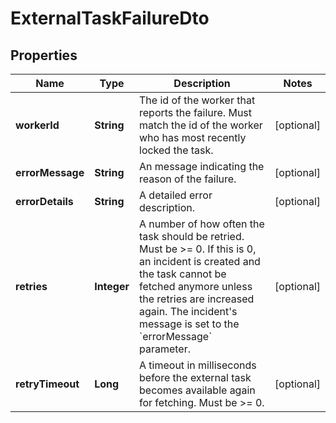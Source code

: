 

# ExternalTaskFailureDto

## Properties

Name | Type | Description | Notes
------------ | ------------- | ------------- | -------------
**workerId** | **String** | The id of the worker that reports the failure. Must match the id of the worker who has most recently locked the task. |  [optional]
**errorMessage** | **String** | An message indicating the reason of the failure. |  [optional]
**errorDetails** | **String** | A detailed error description. |  [optional]
**retries** | **Integer** | A number of how often the task should be retried. Must be &gt;&#x3D; 0. If this is 0, an incident is created and the task cannot be fetched anymore unless the retries are increased again. The incident&#39;s message is set to the &#x60;errorMessage&#x60; parameter. |  [optional]
**retryTimeout** | **Long** | A timeout in milliseconds before the external task becomes available again for fetching. Must be &gt;&#x3D; 0. |  [optional]



